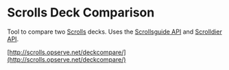 Scrolls Deck Comparison
=======================
Tool to compare two [Scrolls](https://scrolls.com/) decks. Uses the [Scrollsguide API](http://a.scrollsguide.com/docs/) and [Scrolldier API](http://api.scrolldier.com/).

[http://scrolls.opserve.net/deckcompare/](http://scrolls.opserve.net/deckcompare/)
